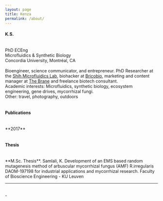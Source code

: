 ```yaml
---
layout: page
title: Kenza
permalink: /about/
---
```


<h4>K.S.</h4>
<br>
PhD ECEng<br>
Microfluidics & Synthetic Biology <br>
Concordia University, Montréal, CA
<br>
<br>
Bioengineer, science communicator, and entrepreneur.
PhD Researcher at the <a href="http://users.encs.concordia.ca/~sshih/index.html" >Shih Microfluidics Lab</a>, biohacker at <a href="http://brico.bio" target="blank">Bricobio</a>, marketing and content manager at <a href="http://www.thebrane.com" target="blank">The Brane</a> and freelance biotech consultant.
<br>
Academic interests: Microfluidics, synthetic biology, ecosystem engineering, gene drives, mycorrhizal fungi.
<br>
Other: travel, photography, outdoors
<br>
<br>
<h4>Publications</h4>
<br>
**2017**
<br>
<br>
<h4>Thesis</h4>
<br>
**M.Sc. Thesis**. Samlali, K. Development of an EMS based random mutagenesis method of arbuscular mycorrhizal fungus (AMF) R.irregularis DAOM-197198 for industrial applications and mycorrhizal research. Faculty of Bioscience Engineering - KU Leuven
<hr/>
<br/>
<span class="contacticon center">
	<a href="https://twitter.com/kenzasaml" target="blank"><i class="fa fa-twitter fa-fw"></i></a>
	<a href="mailto:admin@kenza.science" target="blank"><i class="fa fa-envelope-o fa-fw fa--1x"></i></a>
	<a href="https://linkedin.com/in/kenzasamlali" target="blank"><i class="fa fa-linkedin-square" aria-hidden="true"></i></a>
</span>
<div class="col three caption">
	-
</div>
